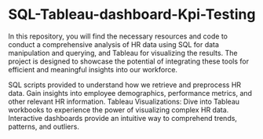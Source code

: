 # SQL-Tableau-dashboard-Kpi-Testing

In this repository, you will find the necessary resources and code to conduct a comprehensive analysis of HR data using SQL for data manipulation and querying, and Tableau for visualizing the results. The project is designed to showcase the potential of integrating these tools for efficient and meaningful insights into our workforce.


SQL scripts provided to understand how we retrieve and preprocess HR data.
Gain insights into employee demographics, performance metrics, and other relevant HR information.
Tableau Visualizations:
Dive into Tableau workbooks to experience the power of visualizing complex HR data.
Interactive dashboards provide an intuitive way to comprehend trends, patterns, and outliers.

